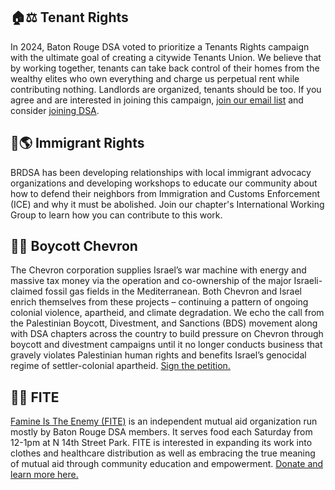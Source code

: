 ## 🏠⚖️ Tenant Rights 

In 2024, Baton Rouge DSA voted to prioritize a Tenants Rights campaign with the ultimate goal of creating a citywide Tenants Union. We believe that by working together, tenants can take back control of their homes from the wealthy elites who own everything and charge us perpetual rent while contributing nothing. Landlords are organized, tenants should be too. If you agree and are interested in joining this campaign, [join our email list](https://actionnetwork.org/forms/join-brdsa) and consider [joining DSA](https://act.dsausa.org/donate/membership/?source=Baton%20Rouge).

## 🗽🌎 Immigrant Rights 

BRDSA has been developing relationships with local immigrant advocacy organizations and developing workshops to educate our community about how to defend their neighbors from Immigration and Customs Enforcement (ICE) and why it must be abolished. Join our chapter's International Working Group to learn how you can contribute to this work. 

## 🚫⛽ Boycott Chevron 

The Chevron corporation supplies Israel’s war machine with energy and massive tax money via the operation and co-ownership of the major Israeli-claimed fossil gas fields in the Mediterranean. Both Chevron and Israel enrich themselves from these projects – continuing a pattern of ongoing colonial violence, apartheid, and climate degradation. We echo the call from the Palestinian Boycott, Divestment, and Sanctions (BDS) movement along with DSA chapters across the country to build pressure on Chevron through boycott and divestment campaigns until it no longer conducts business that gravely violates Palestinian human rights and benefits Israel’s genocidal regime of settler-colonial apartheid. 
[Sign the petition.](https://actionnetwork.org/letters/boycottchevron?source=direct_link&referrer=group-baton-rouge-dsa)

## 🥖🌹 FITE 

[Famine Is The Enemy (FITE)](./fite/) is an independent mutual aid organization run mostly by Baton Rouge DSA members. It serves food each Saturday from 12-1pm at N 14th Street Park. FITE is interested in expanding its work into clothes and healthcare distribution as well as embracing the true meaning of mutual aid through community education and empowerment. [Donate and learn more here.](./fite/)